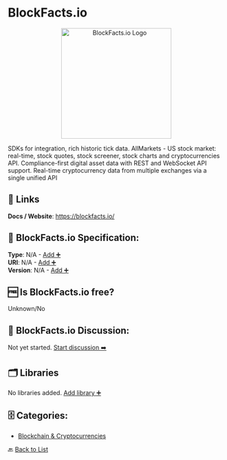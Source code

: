 # BlockFacts.io
<p align="center">
    <img width="256" src="https://raw.githubusercontent.com/apis-list/apis-list/main/apis/blockfacts-io/logo_256x256.png" alt="BlockFacts.io Logo"/>
</p>
SDKs for integration, rich historic tick data. AllMarkets - US stock market: real-time, stock quotes, stock screener, stock charts and cryptocurrencies
 API. Compliance-first digital asset data with REST and WebSocket API support. Real-time cryptocurrency data from multiple exchanges via a single unified API

##  🔗 Links
**Docs / Website**: https://blockfacts.io/

## 🧬 BlockFacts.io Specification:
**Type**: N/A - [Add ➕](https://github.com/apis-list/apis-list/edit/main/apis/blockfacts-io/blockfacts-io.yaml)  
**URI**: N/A - [Add ➕](https://github.com/apis-list/apis-list/edit/main/apis/blockfacts-io/blockfacts-io.yaml)  
**Version**: N/A - [Add ➕](https://github.com/apis-list/apis-list/edit/main/apis/blockfacts-io/blockfacts-io.yaml)

## 🆓 Is BlockFacts.io free?
 Unknown/No 

## 💬 BlockFacts.io Discussion:
Not yet started. [Start discussion ➡️](https://github.com/apis-list/apis-list/discussions/new)

## 🗂️ Libraries

No libraries added. [Add library ➕](https://github.com/apis-list/apis-list/edit/main/apis/blockfacts-io/blockfacts-io.yaml)    


## 🗄️ Categories:
- [Blockchain & Cryptocurrencies](https://github.com/apis-list/apis-list#blockchain--cryptocurrencies-)

🔙  [Back to List](https://github.com/apis-list/apis-list)
